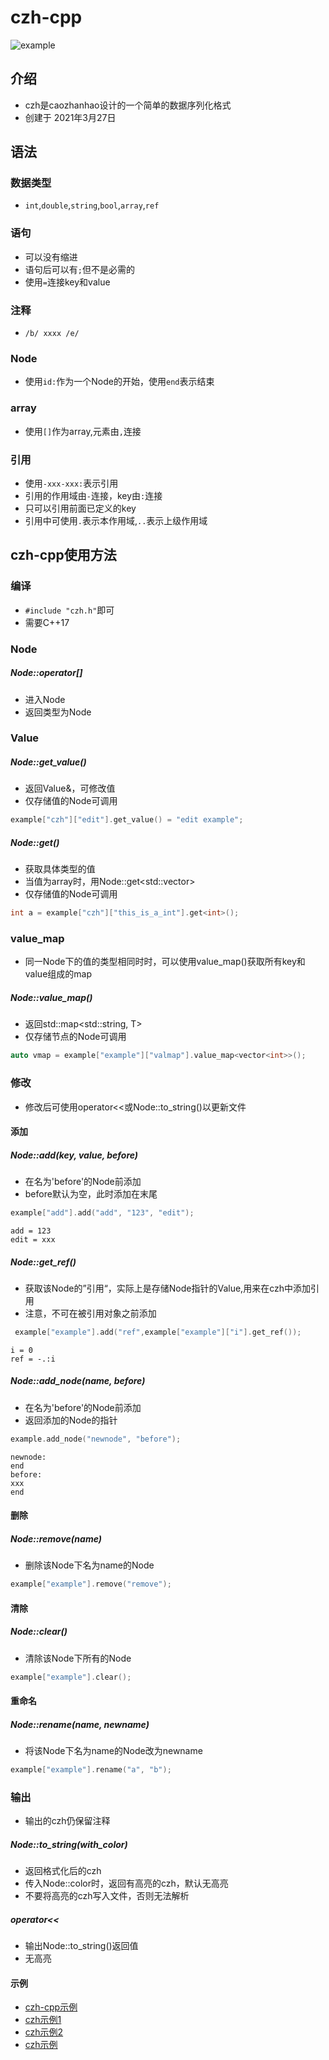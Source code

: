 # czh-cpp
![example](https://gitee.com/cmvy2020/czh-cpp/raw/master/examples/example.png)
## 介绍
- czh是caozhanhao设计的一个简单的数据序列化格式
- 创建于 2021年3月27日
## 语法
### 数据类型
- `int`,`double`,`string`,`bool`,`array`,`ref`
### 语句
- 可以没有缩进
- 语句后可以有`;`但不是必需的
- 使用`=`连接key和value
### 注释
- `/b/ xxxx /e/`
### Node
- 使用`id:`作为一个Node的开始，使用`end`表示结束
### array
- 使用`[]`作为array,元素由`,`连接
### 引用
- 使用`-xxx-xxx:`表示引用
- 引用的作用域由`-`连接，key由`:`连接
- 只可以引用前面已定义的key
- 引用中可使用`.`表示本作用域,`..`表示上级作用域
## czh-cpp使用方法
### 编译
- `#include "czh.h"`即可
- 需要C++17
### Node
##### Node::operator[]
- 进入Node
- 返回类型为Node
### Value
##### Node::get_value()
- 返回Value&，可修改值
- 仅存储值的Node可调用
```c++
example["czh"]["edit"].get_value() = "edit example";
```
##### Node::get<T>()
- 获取具体类型的值
- 当值为array时，用Node::get<std::vector<T>>
- 仅存储值的Node可调用
```c++
int a = example["czh"]["this_is_a_int"].get<int>();
```
### value_map
- 同一Node下的值的类型相同时时，可以使用value_map()获取所有key和value组成的map
##### Node::value_map<T>()
- 返回std::map<std::string, T>
- 仅存储节点的Node可调用
```c++
auto vmap = example["example"]["valmap"].value_map<vector<int>>();
```
### 修改
- 修改后可使用operator<<或Node::to_string()以更新文件
#### 添加
##### Node::add(key, value, before)
- 在名为'before'的Node前添加
- before默认为空，此时添加在末尾
```c++
example["add"].add("add", "123", "edit");
```
```
add = 123
edit = xxx
```
##### Node::get_ref()
- 获取该Node的”引用“，实际上是存储Node指针的Value,用来在czh中添加引用
- 注意，不可在被引用对象之前添加
```c++
 example["example"].add("ref",example["example"]["i"].get_ref());
```
```
i = 0
ref = -.:i
```
##### Node::add_node(name, before)
- 在名为'before'的Node前添加
- 返回添加的Node的指针
```c++
example.add_node("newnode", "before");
```
```
newnode:
end
before:
xxx
end
```
#### 删除
##### Node::remove(name)
- 删除该Node下名为name的Node
```c++
example["example"].remove("remove");
```
#### 清除
##### Node::clear()
- 清除该Node下所有的Node
```c++
example["example"].clear();
```
#### 重命名
##### Node::rename(name, newname)
- 将该Node下名为name的Node改为newname
```c++
example["example"].rename("a", "b");
```
### 输出
- 输出的czh仍保留注释
##### Node::to_string(with_color)
- 返回格式化后的czh
- 传入Node::color时，返回有高亮的czh，默认无高亮
- 不要将高亮的czh写入文件，否则无法解析
##### operator<<
- 输出Node::to_string()返回值
- 无高亮
#### 示例
- [czh-cpp示例](https://gitee.com/cmvy2020/czh-cpp/blob/master/examples/cpp/example.cpp)
- [czh示例1](https://gitee.com/cmvy2020/czh-cpp/blob/master/examples/czh/example.czh)
- [czh示例2](https://gitee.com/cmvy2020/czh-cpp/blob/master/examples/czh/onelinetest.czh)
- [czh示例](https://gitee.com/cmvy2020/wxserver/blob/main/config.czh)